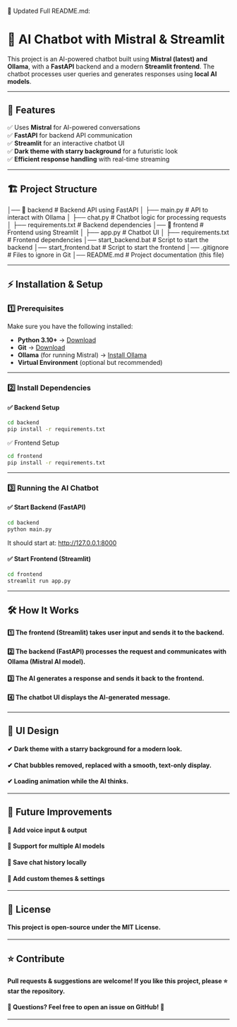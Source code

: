 📜 Updated Full README.md:
# 🚀 AI Chatbot with Mistral & Streamlit  

This project is an AI-powered chatbot built using **Mistral (latest) and Ollama**, with a **FastAPI** backend and a modern **Streamlit frontend**. The chatbot processes user queries and generates responses using **local AI models**.

---

## 🎯 Features  
✅ Uses **Mistral** for AI-powered conversations  
✅ **FastAPI** for backend API communication  
✅ **Streamlit** for an interactive chatbot UI  
✅ **Dark theme with starry background** for a futuristic look  
✅ **Efficient response handling** with real-time streaming  

---

## 🏗️ Project Structure  
│── 📂 backend # Backend API using FastAPI
│ ├── main.py # API to interact with Ollama
│ ├── chat.py # Chatbot logic for processing requests
│ ├── requirements.txt # Backend dependencies
│── 📂 frontend # Frontend using Streamlit
│ ├── app.py # Chatbot UI
│ ├── requirements.txt # Frontend dependencies
│── start_backend.bat # Script to start the backend
│── start_frontend.bat # Script to start the frontend
│── .gitignore # Files to ignore in Git
│── README.md # Project documentation (this file)

---

## ⚡ Installation & Setup  

### **1️⃣ Prerequisites**  
Make sure you have the following installed:  
- **Python 3.10+** → [Download](https://www.python.org/downloads/)  
- **Git** → [Download](https://git-scm.com/downloads)  
- **Ollama** (for running Mistral) → [Install Ollama](https://ollama.com/)  
- **Virtual Environment** (optional but recommended)  

---

### **2️⃣ Install Dependencies**  

#### ✅ **Backend Setup**  
```sh
cd backend
pip install -r requirements.txt
```
✅ Frontend Setup
```sh
cd frontend
pip install -r requirements.txt
```

---

### **3️⃣ Running the AI Chatbot**
#### ✅ **Start Backend (FastAPI)**
```sh
cd backend
python main.py
```
It should start at: http://127.0.0.1:8000
#### ✅ **Start Frontend (Streamlit)**
```sh
cd frontend
streamlit run app.py
```

---

## 🛠️ How It Works
#### 1️⃣ **The frontend (Streamlit) takes user input and sends it to the backend.**
#### 2️⃣ **The backend (FastAPI) processes the request and communicates with Ollama (Mistral AI model).**
#### 3️⃣ **The AI generates a response and sends it back to the frontend.**
#### 4️⃣ **The chatbot UI displays the AI-generated message.**

---

## 🎨 UI Design
#### ✔ **Dark theme with a starry background for a modern look.**
#### ✔ **Chat bubbles removed, replaced with a smooth, text-only display.**
#### ✔ **Loading animation while the AI thinks.**

---

## 🤖 Future Improvements
#### 🔹 **Add voice input & output**
#### 🔹 **Support for multiple AI models**
#### 🔹 **Save chat history locally**
#### 🔹 **Add custom themes & settings**

---

## 📜 License
#### This project is open-source under the MIT License.

---

## ⭐ Contribute
#### **Pull requests & suggestions are welcome! If you like this project, please ⭐ star the repository.**

#### **💬 Questions? Feel free to open an issue on GitHub! 🚀**

---
